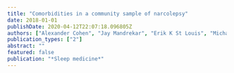 ```yaml
---
title: "Comorbidities in a community sample of narcolepsy"
date: 2018-01-01
publishDate: 2020-04-12T22:07:18.096805Z
authors: ["Alexander Cohen", "Jay Mandrekar", "Erik K St Louis", "Michael H Silber", "Suresh Kotagal"]
publication_types: ["2"]
abstract: ""
featured: false
publication: "*Sleep medicine*"
---
```


